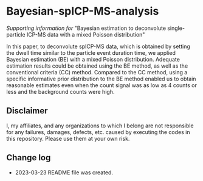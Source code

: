 # Bayesian-spICP-MS-analysis
*Supporting information for*
"Bayesian estimation to deconvolute single-particle ICP-MS data with a mixed Poisson distribution"

In this paper, to deconvolute spICP-MS data, which is obtained by setting the dwell time similar to the particle event duration time, we applied Bayesian estimation (BE) with a mixed Poisson distribution. Adequate estimation results could be obtained using the BE method, as well as the conventional criteria (CC) method. Compared to the CC method, using a specific informative prior distribution to the BE method enabled us to obtain reasonable estimates even when the count signal was as low as 4 counts or less and the background counts were high.

## Disclaimer
I, my affiliates, and any organizations to which I belong are not responsible for any failures, damages, defects, etc. caused by executing the codes in this repository. Please use them at your own risk.  

## Change log
* 2023-03-23 README file was created.
